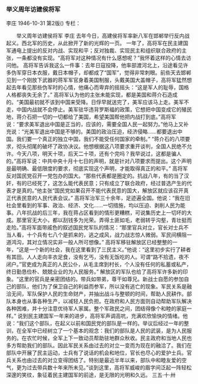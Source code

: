 ### 举义周年访建侯将军
李庄
1946-10-31
第2版()
专栏：

　　举义周年访建侯将军
    李庄
    去年今日，高建侯将军率新八军在邯郸举行反内战起义。西北军的历史，从此掀开了新的光辉的一页。
    一年了，高将军在民主建国军通电上提出的反对内战、实现和平；反对独裁、实现民主和组织联合政府的主张，一条都没有实现。“高将军对这种情况有什么感想呢？”我怀着这样的心情去访问他。
    高将军告诉我这么一件事：去年日寇投降，他率部渡河北上，沿途看见许多伪军穿日本衣服，戴日本帽子，却都成了“国军”，觉得非常刺眼。前些天去邯郸见到一个刚放下武器的蒋军军官身着美国制服，头戴美国大盖帽子，高将军猛然想起去年看见那些伪军时的心情，他痛心而卑弃的摇摇头：“这是军人的耻辱，国格人格都丧失无余了。”
    高将军认为他的主张未能实现，都是美国和蒋介石造成的。“美国最初就不该到中国来受降。日俘早就送完了，美军应该马上走。美军不走，中国内战就不会停止。美军驻华违背罗斯福的政策，它想把中国变成它的殖民地，蒋介石把一切的一切都给了美国，希望美国帮他把内战打到底。”高将军说：“要求美军退出中国是正当的，应该的，需要全国人民一起努力。”他马上又补充说：“光美军退出中国是不够的。美国的政治压迫，经济侵略……都要退出中国。我们要一个真正的独立中国，我们不能受任何国家的牵制。”
    “蒋介石的八项要求，彻头彻尾的破坏了政协决议。他想根据这八项要求重开谈判，全国人民绝不允许。今天八项，明天十项，后天二十项，还有个完吗？我早说过，这都是骗人的。”高将军说：中共中央十月十七日的声明，就是针对八项要求而提出。这个声明是最明确、最低限度的要求，彻底实现这个声明，才能取得真正的和平。”
    高将军反对国民党召开一党包办的国大。“那些代表都是圈定的。抗战八年，有的当了汉奸，有的已经死了，这怎么能代表民意；只有成立了联合政府，经过普选产生的代表才是真的。”他主张“国民党如果召开不能代表民意的国大，解放区就应该召开真正代表民意的人民代表会议。”
    高将军治军三十余年，足迹遍全国。他说：“我在旧社会里看到的军事、政治、经济、文化……一切措施，均以压迫、剥削人民为能事。八年抗战的后三年，我在蒋占区看到的情形更糟糕，可说集历史上一切坏的大成。那里官无大小，都以刮钱多为光荣。弄得土匪如毛，老弱转乎沟壑，青壮挺而走险。”高将军面带戚色的叙述国民党军队的情况：“那里官兵对立，官长对士兵不当人看，十个兵有七八个是抓来的，逃之成风，战力战志惊人微弱。军民间横阻一道鸿沟，其对立情况实非一般人所可想像。”
    高将军移驻解放区已经整整的一年，“这是一个新的社会，我在这里看到了三民主义。”他说：“这里初步实行了耕者有其田。人人走向丰衣足食，没有乞丐，没有无饭吃的人。可谓“路不拾遗，夜不闭户。”官吏成为真正的人民公仆，从毛主席到村长，个人没有任何的私蓄或私产，终日勤恳俭朴、兢兢业业的为人民服务。”
    解放区的军队也给了高将军许多新的印象。“这里的官兵是亲密团结的。带兵如带弟，尊干如尊兄。新战士自愿的参加自己的部队，他们为了保卫自己的利益而参军，所以没有逃亡的现象。军民关系是融洽无间，军队保护人民的生命财产，并抽出战斗与整顿的时间，帮助人民耕作。部队本身也从事各种生产，以减轻人民负担。在政府和人民方面则自动帮助军队解决各种困难，并十分注意优待军人家属。整个军政民之间，团结得像个和睦的家庭一样。”
    说到民主建国军一年来的进步，高将军声调高吭，充满欢欣愉快的情绪。他说：“我们这个部队，在起义以前和国民党的部队是一样的。举议后经过一年的整训，在全军中已经树立了一个基本的观念：我们的部队是人民的武装，是为人民服务的。在农忙时候，全军上下一致动员帮助驻地群众秋收。民主政府和当地人民也多方帮助我们的部队。因此军民关系由过去的对立一变而为现在的融洽了。我们在部队中开展了民主运动，士兵有了说话的机会和地位，官长也尽心的爱护士兵。官兵关系也由过去的对立变得团结了。特别是最近半年以来，部队中和睦友爱的空气，更为过去带兵数十年来所未见。”谈到这里，高将军威峻的眉字间泛起一阵轻松深邃的笑纹，象征着民主建国军的前途，是无限的光明和久远。  三五·十·卅
